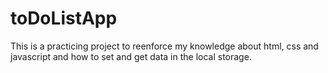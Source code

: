# toDoListApp

This is a practicing project to reenforce my knowledge about html, css and javascript and how to set and get data in the local storage.
